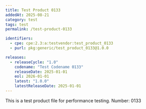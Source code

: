 ```yaml
---
title: Test Product 0133
addedAt: 2025-08-21
category: test
tags: test
permalink: /test-product-0133

identifiers:
  - cpe: cpe:2.3:a:testvendor:test_product_0133
  - purl: pkg:generic/test_product_0133@1.0.0

releases:
  - releaseCycle: "1.0"
    codename: "Test Codename 0133"
    releaseDate: 2025-01-01
    eol: 2026-01-01
    latest: "1.0.0"
    latestReleaseDate: 2025-01-01
---
```


This is a test product file for performance testing. Number: 0133
